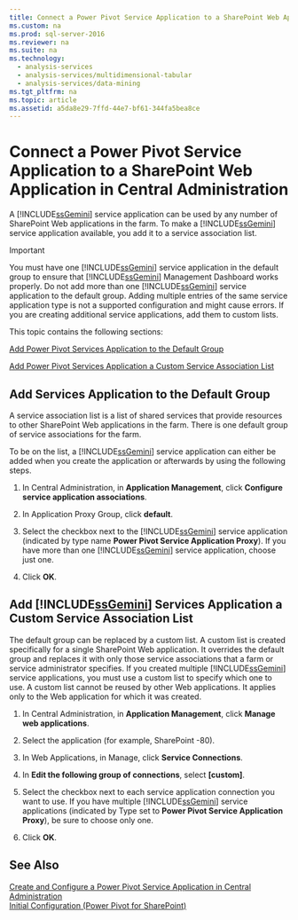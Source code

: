 ```yaml
---
title: Connect a Power Pivot Service Application to a SharePoint Web Application in Central Administration
ms.custom: na
ms.prod: sql-server-2016
ms.reviewer: na
ms.suite: na
ms.technology: 
  - analysis-services
  - analysis-services/multidimensional-tabular
  - analysis-services/data-mining
ms.tgt_pltfrm: na
ms.topic: article
ms.assetid: a5da8e29-7ffd-44e7-bf61-344fa5bea8ce
---
```

# Connect a Power Pivot Service Application to a SharePoint Web Application in Central Administration
  A [!INCLUDE[ssGemini](../../Topics/TopicNameContainA/includes/ssGemini_md.md)] service application can be used by any number of SharePoint Web applications in the farm. To make a [!INCLUDE[ssGemini](../../Topics/TopicNameContainA/includes/ssGemini_md.md)] service application available, you add it to a service association list.  
  
> [!IMPORTANT]  
>  You must have one [!INCLUDE[ssGemini](../../Topics/TopicNameContainA/includes/ssGemini_md.md)] service application in the default group to ensure that [!INCLUDE[ssGemini](../../Topics/TopicNameContainA/includes/ssGemini_md.md)] Management Dashboard works properly. Do not add more than one [!INCLUDE[ssGemini](../../Topics/TopicNameContainA/includes/ssGemini_md.md)] service application to the default group. Adding multiple entries of the same service application type is not a supported configuration and might cause errors. If you are creating additional service applications, add them to custom lists.  
  
 This topic contains the following sections:  
  
 [Add Power Pivot Services Application to the Default Group](#default)  
  
 [Add Power Pivot Services Application a Custom Service Association List](#custom)  
  
##  <a name="default"></a> Add Services Application to the Default Group  
 A service association list is a list of shared services that provide resources to other SharePoint Web applications in the farm. There is one default group of service associations for the farm.  
  
 To be on the list, a [!INCLUDE[ssGemini](../../Topics/TopicNameContainA/includes/ssGemini_md.md)] service application can either be added when you create the application or afterwards by using the following steps.  
  
1.  In Central Administration, in **Application Management**, click **Configure service application associations**.  
  
2.  In Application Proxy Group, click **default**.  
  
3.  Select the checkbox next to the [!INCLUDE[ssGemini](../../Topics/TopicNameContainA/includes/ssGemini_md.md)] service application (indicated by type name **Power Pivot Service Application Proxy**). If you have more than one [!INCLUDE[ssGemini](../../Topics/TopicNameContainA/includes/ssGemini_md.md)] service application, choose just one.  
  
4.  Click **OK**.  
  
##  <a name="custom"></a> Add [!INCLUDE[ssGemini](../../Topics/TopicNameContainA/includes/ssGemini_md.md)] Services Application a Custom Service Association List  
 The default group can be replaced by a custom list. A custom list is created specifically for a single SharePoint Web application. It overrides the default group and replaces it with only those service associations that a farm or service administrator specifies. If you created multiple [!INCLUDE[ssGemini](../../Topics/TopicNameContainA/includes/ssGemini_md.md)] service applications, you must use a custom list to specify which one to use. A custom list cannot be reused by other Web applications. It applies only to the Web application for which it was created.  
  
1.  In Central Administration, in **Application Management**, click **Manage web applications**.  
  
2.  Select the application (for example, SharePoint -80).  
  
3.  In Web Applications, in Manage, click **Service Connections**.  
  
4.  In **Edit the following group of connections**, select **[custom]**.  
  
5.  Select the checkbox next to each service application connection you want to use. If you have multiple [!INCLUDE[ssGemini](../../Topics/TopicNameContainA/includes/ssGemini_md.md)] service applications (indicated by Type set to **Power Pivot Service Application Proxy**), be sure to choose only one.  
  
6.  Click **OK**.  
  
## See Also  
 [Create and Configure a Power Pivot Service Application in Central Administration](../../Topics/TopicNameContainA/Create-and-Configure-a-Power-Pivot-Service-Application-in-Central-Administration.md)   
 [Initial Configuration (Power Pivot for SharePoint)](assetId:///3a0ec2eb-017a-40db-b8d4-8aa8f4cdc146)  
  
  